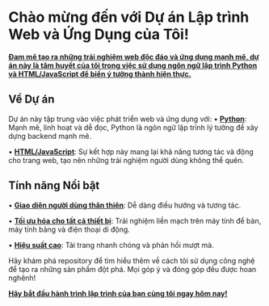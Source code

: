 # Chào mừng đến với Dự án Lập trình Web và Ứng Dụng của Tôi!

[**Đam mê tạo ra những trải nghiệm web độc đáo và ứng dụng mạnh mẽ, dự án này là tâm huyết của tôi trong việc sử dụng ngôn ngữ lập trình Python và HTML/JavaScript để biến ý tưởng thành hiện thực.**](https://www.bing.com/search?form=SKPBOT&q=%C4%90am%20m%C3%AA%20t%E1%BA%A1o%20ra%20nh%E1%BB%AFng%20tr%E1%BA%A3i%20nghi%E1%BB%87m%20web%20%C4%91%E1%BB%99c%20%C4%91%C3%A1o%20v%C3%A0%20%E1%BB%A9ng%20d%E1%BB%A5ng%20m%E1%BA%A1nh%20m%E1%BA%BD%2C%20d%E1%BB%B1%20%C3%A1n%20n%C3%A0y%20l%C3%A0%20t%C3%A2m%20huy%E1%BA%BFt%20c%E1%BB%A7a%20t%C3%B4i%20trong%20vi%E1%BB%87c%20s%E1%BB%AD%20d%E1%BB%A5ng%20ng%C3%B4n%20ng%E1%BB%AF%20l%E1%BA%ADp%20tr%C3%ACnh%20Python%20v%C3%A0%20HTML%2FJavaScript%20%C4%91%E1%BB%83%20bi%E1%BA%BFn%20%C3%BD%20t%C6%B0%E1%BB%9Fng%20th%C3%A0nh%20hi%E1%BB%87n%20th%E1%BB%B1c.)

## Về Dự án
Dự án này tập trung vào việc phát triển web và ứng dụng với:
•  [**Python**](https://www.bing.com/search?form=SKPBOT&q=Python): Mạnh mẽ, linh hoạt và dễ đọc, Python là ngôn ngữ lập trình lý tưởng để xây dựng backend mạnh mẽ.

•  [**HTML/JavaScript**](https://www.bing.com/search?form=SKPBOT&q=HTML%2FJavaScript): Sự kết hợp này mang lại khả năng tương tác và động cho trang web, tạo nên những trải nghiệm người dùng không thể quên.


## Tính năng Nổi bật
•  [**Giao diện người dùng thân thiện**](https://www.bing.com/search?form=SKPBOT&q=Giao%20di%E1%BB%87n%20ng%C6%B0%E1%BB%9Di%20d%C3%B9ng%20th%C3%A2n%20thi%E1%BB%87n): Dễ dàng điều hướng và tương tác.

•  [**Tối ưu hóa cho tất cả thiết bị**](https://www.bing.com/search?form=SKPBOT&q=T%E1%BB%91i%20%C6%B0u%20h%C3%B3a%20cho%20t%E1%BA%A5t%20c%E1%BA%A3%20thi%E1%BA%BFt%20b%E1%BB%8B): Trải nghiệm liền mạch trên máy tính để bàn, máy tính bảng và điện thoại di động.

•  [**Hiệu suất cao**](https://www.bing.com/search?form=SKPBOT&q=Hi%E1%BB%87u%20su%E1%BA%A5t%20cao): Tải trang nhanh chóng và phản hồi mượt mà.


Hãy khám phá repository để tìm hiểu thêm về cách tôi sử dụng công nghệ để tạo ra những sản phẩm đột phá. Mọi góp ý và đóng góp đều được hoan nghênh!

[**Hãy bắt đầu hành trình lập trình của bạn cùng tôi ngay hôm nay!**](https://www.bing.com/search?form=SKPBOT&q=H%C3%A3y%20b%E1%BA%AFt%20%C4%91%E1%BA%A7u%20h%C3%A0nh%20tr%C3%ACnh%20l%E1%BA%ADp%20tr%C3%ACnh%20c%E1%BB%A7a%20b%E1%BA%A1n%20c%C3%B9ng%20t%C3%B4i%20ngay%20h%C3%B4m%20nay%21)

